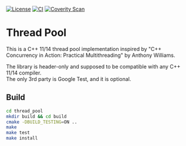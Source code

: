 [![License](https://img.shields.io/github/license/f-squirrel/thread_pool)](https://github.com/f-squirrel/thread_pool/blob/master/LICENSE)
[![CI](https://github.com/f-squirrel/thread_pool/workflows/CI/badge.svg)](https://github.com/f-squirrel/thread_pool/actions)
[![Coverity Scan](https://img.shields.io/coverity/scan/21392.svg)](https://scan.coverity.com/projects/f-squirrel_thread_pool)

Thread Pool
===========


This is a C++ 11/14 thread pool implementation inspired by "C++ Concurrency in Action: Practical Multithreading" by Anthony Williams.

The library is header-only and supposed to be compatible with any C++ 11/14 compiler.
<br>The only 3rd party is Google Test, and it is optional.

## Build ##
```sh
cd thread_pool
mkdir build && cd build
cmake -DBUILD_TESTING=ON ..
make
make test
make install
```

